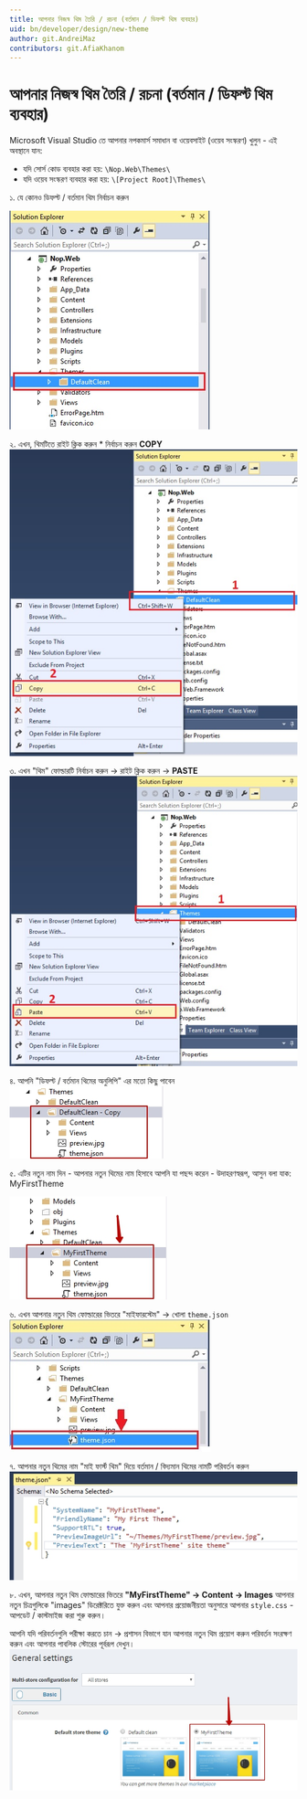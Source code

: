 ```yaml
---
title: আপনার নিজস্ব থিম তৈরি / রচনা (বর্তমান / ডিফল্ট থিম ব্যবহার)
uid: bn/developer/design/new-theme
author: git.AndreiMaz
contributors: git.AfiaKhanom
---
```


# আপনার নিজস্ব থিম তৈরি / রচনা (বর্তমান / ডিফল্ট থিম ব্যবহার)

Microsoft Visual Studio তে আপনার নপকমার্স সমাধান বা ওয়েবসাইট (ওয়েব সংস্করণ) খুলুন - এই অবস্থানে যান:

* যদি সোর্স কোড ব্যবহার করা হয়: `\Nop.Web\Themes\`
* যদি ওয়েব সংস্করণ ব্যবহার করা হয়: `\[Project Root]\Themes\`

১. যে কোনও ডিফল্ট / বর্তমান থিম নির্বাচন করুন

 ![step-1](_static/new-theme/new-theme-step-1.jpg)

২. এখন, থিমটিতে রাইট ক্লিক করুন * নির্বাচন করুন **COPY**
    ![step-2](_static/new-theme/new-theme-step-2.jpg)

৩. এখন "থিম" ফোল্ডারটি নির্বাচন করুন → রাইট ক্লিক করুন → **PASTE**
    ![step-3](_static/new-theme/new-theme-step-3.jpg)

৪. আপনি "ডিফল্ট / বর্তমান থিমের অনুলিপি" এর মতো কিছু পাবেন
    ![step-4](_static/new-theme/new-theme-step-4.jpg)

৫. এটির নতুন নাম দিন - আপনার নতুন থিমের নাম হিসাবে আপনি যা পছন্দ করেন - উদাহরণস্বরূপ, আসুন বলা যাক: MyFirstTheme
    
![step-5](_static/new-theme/new-theme-step-5.jpg)

৬. এখন আপনার নতুন থিম ফোল্ডারের ভিতরে "মাইফারস্টেম" → খোলা `theme.json`
    ![step-6](_static/new-theme/new-theme-step-6.jpg)

৭. আপনার নতুন থিমের নাম "মাই ফার্স্ট থিম" দিয়ে বর্তমান / বিদ্যমান থিমের নামটি পরিবর্তন করুন
    ![step-7](_static/new-theme/new-theme-step-7.jpg)

৮. এখন, আপনার নতুন থিম ফোল্ডারের ভিতরে **"MyFirstTheme" → Content → Images** আপনার নতুন চিত্রগুলিকে "images" ডিরেক্টরিতে যুক্ত করুন  এবং আপনার প্রয়োজনীয়তা অনুসারে আপনার `style.css` - আপডেট / কাস্টমাইজ করা শুরু করুন।

আপনি যদি পরিবর্তনগুলি পরীক্ষা করতে চান → প্রশাসন বিভাগে যান আপনার নতুন থিম প্রয়োগ করুন পরিবর্তন সংরক্ষণ করুন এবং আপনার পাবলিক স্টোরের পূর্বরূপ দেখুন।
    ![step-8](_static/new-theme/new-theme-step-8.jpg)